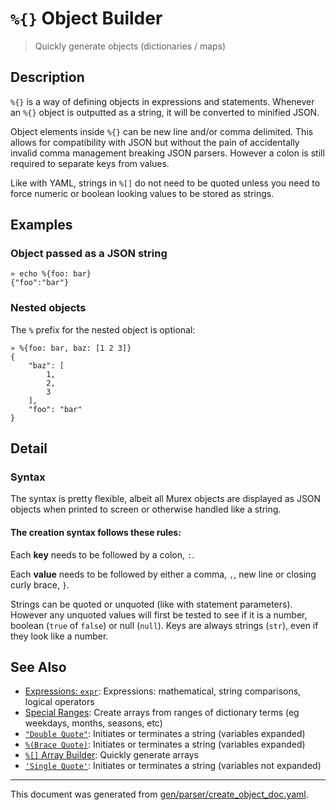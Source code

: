 # `%{}` Object Builder

> Quickly generate objects (dictionaries / maps)

## Description

`%{}` is a way of defining objects in expressions and statements. Whenever an
`%{}` object is outputted as a string, it will be converted to minified JSON.

Object elements inside `%{}` can be new line and/or comma delimited. This
allows for compatibility with JSON but without the pain of accidentally invalid
comma management breaking JSON parsers. However a colon is still required to
separate keys from values.

Like with YAML, strings in `%[]` do not need to be quoted unless you need to
force numeric or boolean looking values to be stored as strings.



## Examples

### Object passed as a JSON string

```
» echo %{foo: bar}
{"foo":"bar"}
```

### Nested objects

The `%` prefix for the nested object is optional:

```
» %{foo: bar, baz: [1 2 3]}
{
    "baz": [
        1,
        2,
        3
    ],
    "foo": "bar"
}
```

## Detail

### Syntax

The syntax is pretty flexible, albeit all Murex objects are displayed as JSON
objects when printed to screen or otherwise handled like a string.

#### The creation syntax follows these rules:

Each **key** needs to be followed by a colon, `:`.

Each **value** needs to be followed by either a comma, `,`, new line or closing
curly brace, `}`.

Strings can be quoted or unquoted (like with statement parameters). However any
unquoted values will first be tested to see if it is a number, boolean (`true`
of `false`) or null (`null`). Keys are always strings (`str`), even if they
look like a number.

## See Also

* [Expressions: `expr`](../commands/expr.md):
  Expressions: mathematical, string comparisons, logical operators
* [Special Ranges](../mkarray/special.md):
  Create arrays from ranges of dictionary terms (eg weekdays, months, seasons, etc)
* [`"Double Quote"`](../parser/double-quote.md):
  Initiates or terminates a string (variables expanded)
* [`%(Brace Quote)`](../parser/brace-quote.md):
  Initiates or terminates a string (variables expanded)
* [`%[]` Array Builder](../parser/create-array.md):
  Quickly generate arrays
* [`'Single Quote'`](../parser/single-quote.md):
  Initiates or terminates a string (variables not expanded)

<hr/>

This document was generated from [gen/parser/create_object_doc.yaml](https://github.com/lmorg/murex/blob/master/gen/parser/create_object_doc.yaml).